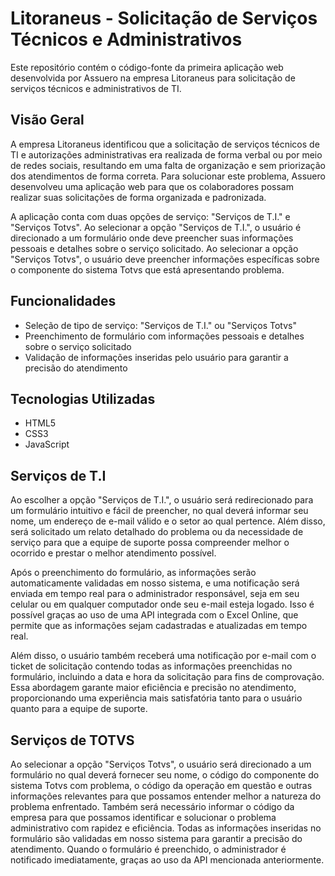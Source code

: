 # Litoraneus - Solicitação de Serviços Técnicos e Administrativos

Este repositório contém o código-fonte da primeira aplicação web desenvolvida por Assuero na empresa Litoraneus para solicitação de serviços técnicos e administrativos de TI.

## Visão Geral

A empresa Litoraneus identificou que a solicitação de serviços técnicos de TI e autorizações administrativas era realizada de forma verbal ou por meio de redes sociais, resultando em uma falta de organização e sem priorização dos atendimentos de forma correta. Para solucionar este problema, Assuero desenvolveu uma aplicação web para que os colaboradores possam realizar suas solicitações de forma organizada e padronizada.

A aplicação conta com duas opções de serviço: "Serviços de T.I." e "Serviços Totvs". Ao selecionar a opção "Serviços de T.I.", o usuário é direcionado a um formulário onde deve preencher suas informações pessoais e detalhes sobre o serviço solicitado. Ao selecionar a opção "Serviços Totvs", o usuário deve preencher informações específicas sobre o componente do sistema Totvs que está apresentando problema.

## Funcionalidades

- Seleção de tipo de serviço: "Serviços de T.I." ou "Serviços Totvs"
- Preenchimento de formulário com informações pessoais e detalhes sobre o serviço solicitado
- Validação de informações inseridas pelo usuário para garantir a precisão do atendimento

## Tecnologias Utilizadas

- HTML5
- CSS3
- JavaScript

## Serviços de T.I

Ao escolher a opção "Serviços de T.I.", o usuário será redirecionado para um formulário intuitivo e fácil de preencher, no qual deverá informar seu nome, um endereço de e-mail válido e o setor ao qual pertence. Além disso, será solicitado um relato detalhado do problema ou da necessidade de serviço para que a equipe de suporte possa compreender melhor o ocorrido e prestar o melhor atendimento possível.

Após o preenchimento do formulário, as informações serão automaticamente validadas em nosso sistema, e uma notificação será enviada em tempo real para o administrador responsável, seja em seu celular ou em qualquer computador onde seu e-mail esteja logado. Isso é possível graças ao uso de uma API integrada com o Excel Online, que permite que as informações sejam cadastradas e atualizadas em tempo real.

Além disso, o usuário também receberá uma notificação por e-mail com o ticket de solicitação contendo todas as informações preenchidas no formulário, incluindo a data e hora da solicitação para fins de comprovação. Essa abordagem garante maior eficiência e precisão no atendimento, proporcionando uma experiência mais satisfatória tanto para o usuário quanto para a equipe de suporte.

## Serviços de TOTVS

Ao selecionar a opção "Serviços Totvs", o usuário será direcionado a um formulário no qual deverá fornecer seu nome, o código do componente do sistema Totvs com problema, o código da operação em questão e outras informações relevantes para que possamos entender melhor a natureza do problema enfrentado. Também será necessário informar o código da empresa para que possamos identificar e solucionar o problema administrativo com rapidez e eficiência. Todas as informações inseridas no formulário são validadas em nosso sistema para garantir a precisão do atendimento. Quando o formulário é preenchido, o administrador é notificado imediatamente, graças ao uso da API mencionada anteriormente.
